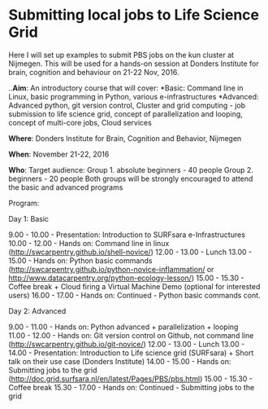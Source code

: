 # Submitting local jobs to Life Science Grid 

Here I will set up examples to submit PBS jobs on the kun cluster at Nijmegen. This will be used for a hands-on session at Donders Institute for brain, cognition and behaviour on 21-22 Nov, 2016.

..**Aim**: An introductory course that will cover:
         *Basic: Command line in Linux, basic programming in Python, various e-infrastructures
         *Advanced: Advanced python, git version control, Cluster and grid computing - job submission to life science grid, concept of parallelization and looping, concept of multi-core jobs, Cloud services 

**Where**: Donders Institute for Brain, Cognition and Behavior, Nijmegen

**When**: November 21-22, 2016

**Who**: Target audience: Group 1. absolute beginners - 40 people
                      Group 2. beginners - 20 people
                      Both groups will be strongly encouraged to attend the basic and advanced programs

Program:

Day 1: Basic

9.00   - 10.00   -  Presentation: Introduction to SURFsara e-Infrastructures
10.00 - 12.00   -  Hands on:  Command line in linux (http://swcarpentry.github.io/shell-novice/)
12.00 - 13.00   -  Lunch
13.00 - 15.00   -  Hands on:  Python basic commands (http://swcarpentry.github.io/python-novice-inflammation/ or http://www.datacarpentry.org/python-ecology-lesson/)
15.00 - 15.30   -  Coffee break + Cloud firing a Virtual Machine Demo (optional for interested users)
16.00 - 17.00   -  Hands on: Continued -  Python basic commands cont.


Day 2: Advanced

9.00   - 11.00   -  Hands on: Python advanced + parallelization + looping  
11.00 - 12.00   -  Hands on: Git version control on Github, not command line (http://swcarpentry.github.io/git-novice/)
12.00 - 13.00   -  Lunch
13.00 - 14.00   -  Presentation: Introduction to Life science grid (SURFsara) + Short talk on their use case (Donders Institute)
14.00 - 15.00   -  Hands on: Submitting jobs to the grid (http://doc.grid.surfsara.nl/en/latest/Pages/PBS/pbs.html)
15.00 - 15.30   -  Coffee break
15.30 - 17.00   -   Hands on: Continued - Submitting jobs to the grid 
